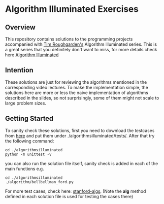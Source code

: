 # Algorithm Illuminated Exercises

## Overview

This repository contains solutions to the programming projects accompanied with [Tim Roughgarden's](http://www.timroughgarden.org/) Algorithm Illuminated series. This is a great series that you definitely don't want to miss, for more details check here [Algorithm Illuminated](http://www.algorithmsilluminated.org/)

## Intention

These solutions are just for reviewing the algorithms mentioned in the corresponding video lectures. To make the implementation simple, the solutions here are more or less the naive implementation of algorithms described in the slides, so not surprisingly, some of them might not scale to large problem sizes. 


## Getting Started

To sanity check these solutions, first you need to download the testcases from [here](http://www.algorithmsilluminated.org/datasets/) and put them under ./algorithmsilluminated/tests/. After that try the following command:

```
cd ./algorithmsilluminated
python -m unittest -v
```

you can also run the solution file itself, sanity check is added in each of the main functions e.g.

```
cd ./algorithmsilluminated
./algorithm/bellbellman_ford.py
```

For more test cases, check here: [stanford-algs](https://github.com/beaunus/stanford-algs). (Note the **alg** method defined in each solution file is used for testing the cases there)



